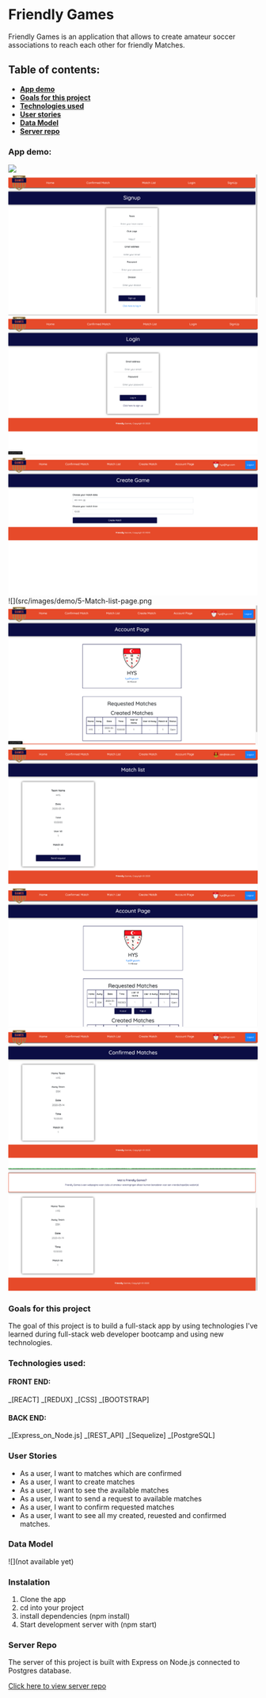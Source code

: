 # Friendly Games

Friendly Games is an application that allows to create amateur soccer associations to reach each other for friendly Matches.

## Table of contents:

- **[App demo](#app-demo)**
- **[Goals for this project](#goals-for-this-project)**
- **[Technologies used](#technologies-used)**
- **[User stories](#user-stories)**
- **[Data Model](#data-model)**
- **[Server repo](#server-repo)**

### App demo:

![](src/images/demo/1-Landing-page.png)
![](src/images/demo/2-Register-page.png)
![](src/images/demo/3-Login-page.png)
![](src/images/demo/4-Create-Match-page.png)
![](src/images/demo/5-Match-list-page.png
![](src/images/demo/6-Account-page.png)
![](src/images/demo/7-Match-list-page-2ndUser.png)
![](src/images/demo/8-Account-page-after-request-2ndUser.png)
![](src/images/demo/9-Confirmed-match-page.png)
![](src/images/demo/10-Landing-page-with-confirmed-matches.png)

### Goals for this project

The goal of this project is to build a full-stack app by using technologies I've learned during full-stack web developer bootcamp and using new technologies.

### Technologies used:

#### FRONT END:

_[REACT]
_[REDUX]
_[CSS]
_[BOOTSTRAP]

#### BACK END:

_[Express_on_Node.js]
_[REST_API]
_[Sequelize]
_[PostgreSQL]

### User Stories

- As a user, I want to matches which are confirmed
- As a user, I want to create matches
- As a user, I want to see the available matches
- As a user, I want to send a request to available matches
- As a user, I want to confirm requested matches
- As a user, I want to see all my created, reuested and confirmed matches.

### Data Model

![](not available yet)

### Instalation

1. Clone the app
2. cd into your project
3. install dependencies (npm install)
4. Start development server with (npm start)

### Server Repo

The server of this project is built with Express on Node.js connected to Postgres database.

[Click here to view server repo](https://github.com/chasin87/Friendly-Game-BE)
